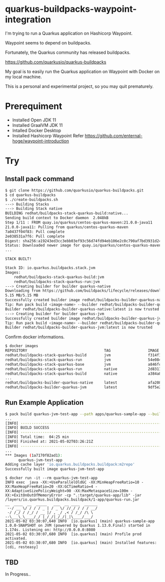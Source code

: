 # quarkus-buildpacks-waypoint-integration

I'm trying to run a Quarkus application on Hashicorp Waypoint.

Waypoint seems to depend on buildpacks.

Fortunately, the Quarkus community has released buildpacks.

https://github.com/quarkusio/quarkus-buildpacks

My goal is to easily run the Quarkus application on Waypoint with Docker on my local machine.

This is a personal and experimental project, so you may quit prematurely.

# Prerequiment

- Installed Open JDK 11
- Installed GraalVM JDK 11
- Intalled Docker Desktop
- Installed Hashicorp Waypoint
  Refer https://github.com/enternal-hoge/waypoint-introduction

# Try

## Install pack command

```bash
$ git clone https://github.com/quarkusio/quarkus-buildpacks.git
$ cd quarkus-buildpacks
$ ./create-buildpacks.sh
---> Building Stacks
---> Building Stack native
BUILDING redhat/buildpacks-stack-quarkus-build:native...
Sending build context to Docker daemon  2.048kB
Step 1/11 : FROM quay.io/quarkus/centos-quarkus-maven:21.0.0-java11
21.0.0-java11: Pulling from quarkus/centos-quarkus-maven
7a0437f04f83: Pull complete 
2e038531a7f6: Pull complete 
Digest: sha256:a19243ed3cc3ebb03ef93c56d74fd94eb106e2c0c790af7bd3931d2487e500b2
Status: Downloaded newer image for quay.io/quarkus/centos-quarkus-maven:21.0.0-java11
...

STACK BUILT!

Stack ID: io.quarkus.buildpacks.stack.jvm
Images:
    redhat/buildpacks-stack-quarkus-build:jvm
    redhat/buildpacks-stack-quarkus-run:jvm
---> Creating builder for builder quarkus-native
Downloading from https://github.com/buildpacks/lifecycle/releases/download/v0.10.2/lifecycle-v0.10.2+linux.x86-64.tgz
5.15 MB/5.15 MB
Successfully created builder image redhat/buildpacks-builder-quarkus-native:latest
Tip: Run pack build <image-name> --builder redhat/buildpacks-builder-quarkus-native:latest to use this builder
Builder redhat/buildpacks-builder-quarkus-native:latest is now trusted
---> Creating builder for builder quarkus-jvm
Successfully created builder image redhat/buildpacks-builder-quarkus-jvm:latest
Tip: Run pack build <image-name> --builder redhat/buildpacks-builder-quarkus-jvm:latest to use this builder
Builder redhat/buildpacks-builder-quarkus-jvm:latest is now trusted
```

Confirm docker informations.

```bash
$ docker images
REPOSITORY                                   TAG                 IMAGE ID            CREATED             SIZE
redhat/buildpacks-stack-quarkus-build        jvm                 f314f14e9bca        2 minutes ago       612MB
redhat/buildpacks-stack-quarkus-run          jvm                 54e084e1023e        2 minutes ago       612MB
redhat/buildpacks-stack-quarkus-base         jvm                 a846fc08cfc6        2 minutes ago       612MB
redhat/buildpacks-stack-quarkus-run          native              2d83111d4255        2 minutes ago       103MB
redhat/buildpacks-stack-quarkus-build        native              a384a8a1fc0d        3 minutes ago       1.96GB
...
redhat/buildpacks-builder-quarkus-native     latest              afa208608b5d        41 years ago        1.97GB
redhat/buildpacks-builder-quarkus-jvm        latest              9df5e2eb5a42        41 years ago        626MB
```

## Run Example Application

```bash
$ pack build quarkus-jvm-test-app --path apps/quarkus-sample-app --builder redhat/buildpacks-builder-quarkus-jvm:latest
...
[INFO] ------------------------------------------------------------------------
[INFO] BUILD SUCCESS
[INFO] ------------------------------------------------------------------------
[INFO] Total time:  04:25 min
[INFO] Finished at: 2021-05-02T03:26:21Z
[INFO] ------------------------------------------------------------------------
...
*** Images (1a7170f82ad1):
      quarkus-jvm-test-app
Adding cache layer 'io.quarkus.buildpacks.buildpack:m2repo'
Successfully built image quarkus-jvm-test-app
```

```
$ docker run -it --rm quarkus-jvm-test-app                                    
INFO exec  java -XX:+UseParallelOldGC -XX:MinHeapFreeRatio=10 -XX:MaxHeapFreeRatio=20 -XX:GCTimeRatio=4 -XX:AdaptiveSizePolicyWeight=90 -XX:MaxMetaspaceSize=100m -XX:+ExitOnOutOfMemoryError -cp ".:target/quarkus-app/lib" -jar /layers/io.quarkus.buildpacks.buildpack/1-app/quarkus-run.jar  
__  ____  __  _____   ___  __ ____  ______ 
 --/ __ \/ / / / _ | / _ \/ //_/ / / / __/ 
 -/ /_/ / /_/ / __ |/ , _/ ,< / /_/ /\ \   
--\___\_\____/_/ |_/_/|_/_/|_|\____/___/   
2021-05-02 03:30:07,640 INFO  [io.quarkus] (main) quarkus-sample-app 1.0.0-SNAPSHOT on JVM (powered by Quarkus 1.13.0.Final) started in 1.174s. Listening on: http://0.0.0.0:8080
2021-05-02 03:30:07,680 INFO  [io.quarkus] (main) Profile prod activated. 
2021-05-02 03:30:07,680 INFO  [io.quarkus] (main) Installed features: [cdi, resteasy]
```

## TBD

In Progress..

